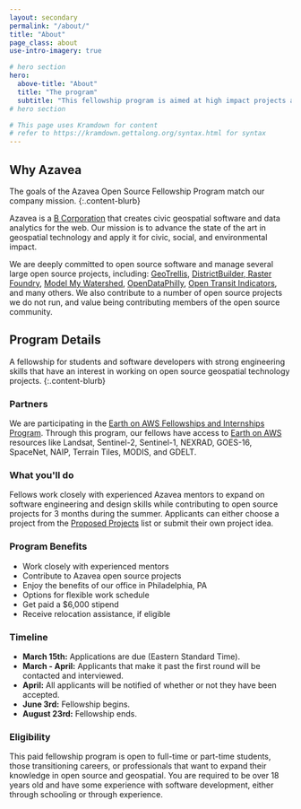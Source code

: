 ```yaml
---
layout: secondary
permalink: "/about/"
title: "About"
page_class: about
use-intro-imagery: true

# hero section
hero:
  above-title: "About"
  title: "The program"
  subtitle: "This fellowship program is aimed at high impact projects and open source contributions."
# hero section

# This page uses Kramdown for content
# refer to https://kramdown.gettalong.org/syntax.html for syntax
---
```


## Why Azavea
The goals of the Azavea Open Source Fellowship Program match our company mission.
{:.content-blurb}

Azavea is a <a href="http://www.bcorporation.net/what-are-b-corps">B Corporation</a> that creates civic geospatial software and data analytics for the web. Our mission is to advance the state of the art in geospatial technology and apply it for civic, social, and environmental impact.

We are deeply committed to open source software and manage several large open source projects, including: <a href="https://geotrellis.io/">GeoTrellis</a>, <a href="http://www.districtbuilder.org/">DistrictBuilder, <a href="https://www.rasterfoundry.com/">Raster Foundry</a>, <a href="https://github.com/WikiWatershed/model-my-watershed">Model My Watershed</a>, <a href="https://www.opendataphilly.org/">OpenDataPhilly</a>, <a href="https://github.com/WorldBank-Transport/open-transit-indicators">Open Transit Indicators</a>, and many others. We also contribute to a number of open source projects we do not run, and value being contributing members of the open source community.

## Program Details
A fellowship for students and software developers with strong engineering skills that have an interest in working on open source geospatial technology projects.
{:.content-blurb}

### Partners
We are participating in the [Earth on AWS Fellowships and Internships Program](https://aws.amazon.com/blogs/publicsector/announcing-the-inaugural-earth-on-aws-fellowships-and-internships-program/). Through this program, our fellows have access to [Earth on AWS](https://aws.amazon.com/earth) resources like Landsat, Sentinel-2, Sentinel-1, NEXRAD, GOES-16, SpaceNet, NAIP, Terrain Tiles, MODIS, and GDELT.

### What you'll do
Fellows work closely with experienced Azavea mentors to expand on software engineering and design skills while contributing to open source projects for 3 months during the summer. Applicants can either choose a project from the <a href="/projects">Proposed Projects</a> list or submit their own project idea.

### Program Benefits
- Work closely with experienced mentors
- Contribute to Azavea open source projects
- Enjoy the benefits of our office in Philadelphia, PA
- Options for flexible work schedule
- Get paid a $6,000 stipend
- Receive relocation assistance, if eligible

### Timeline
- **March 15th:** Applications are due (Eastern Standard Time).
- **March - April:** Applicants that make it past the first round will be contacted and interviewed.
- **April:** All applicants will be notified of whether or not they have been accepted.
- **June 3rd:** Fellowship begins.
- **August 23rd:** Fellowship ends.

### Eligibility
This paid fellowship program is open to full-time or part-time students, those transitioning careers, or professionals that want to expand their knowledge in open source and geospatial. You are required to be over 18 years old and have some experience with software development, either through schooling or through experience.
